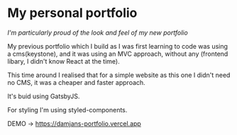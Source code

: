 # My personal portfolio

*I'm particularly proud of the look and feel of my new portfolio*

My previous portfolio which I build as I was first learning to code was using a cms(keystone), and it was using an MVC approach, without any (frontend libary, I didn't know React at the time).

This time around I realised that for a simple website as this one I didn't need no CMS, it was a cheaper and faster approach. 

It's buid using GatsbyJS.

For styling I'm using styled-components.


DEMO -> https://damjans-portfolio.vercel.app
